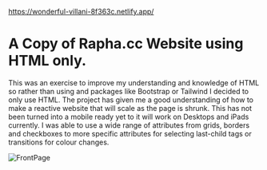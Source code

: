 https://wonderful-villani-8f363c.netlify.app/

# A Copy of Rapha.cc Website using HTML only.

This was an exercise to improve my understanding and knowledge of HTML so rather than using and packages like Bootstrap or Tailwind I decided to only use HTML.
The project has given me a good understanding of how to make a reactive website that will scale as the page is shrunk. This has not been turned into a mobile ready yet to it will work on Desktops and iPads currently.
I was able to use a wide range of attributes from grids, borders and checkboxes to more specific attributes for selecting last-child tags or transitions for colour changes.

![FrontPage](./images/contentImages/FinalPageCopy.png)
